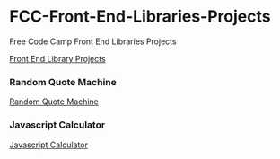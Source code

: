 # FCC-Front-End-Libraries-Projects

Free Code Camp Front End Libraries Projects

[Front End Library Projects](https://learn.freecodecamp.org/front-end-libraries/front-end-libraries-projects/)

### Random Quote Machine 

[Random Quote Machine](https://learn.freecodecamp.org/front-end-libraries/front-end-libraries-projects/build-a-random-quote-machine/)

### Javascript Calculator

[Javascript Calculator](https://learn.freecodecamp.org/front-end-libraries/front-end-libraries-projects/build-a-javascript-calculator/)

[comment]: <> (This is a comment, it will not be included)
